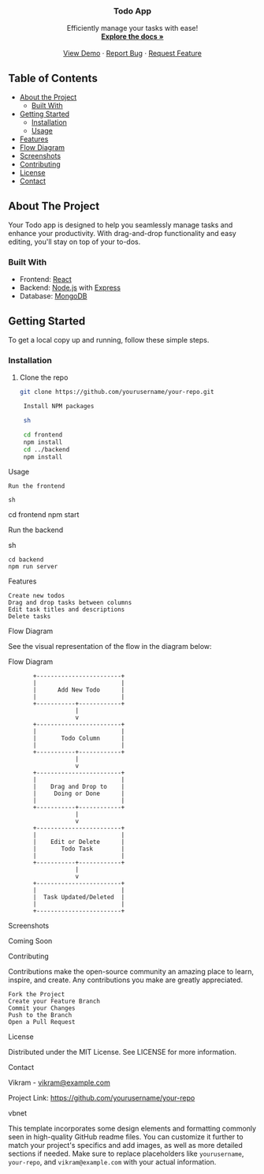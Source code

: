 <!-- PROJECT LOGO -->
<p align="center">
  <h3 align="center">Todo App</h3>
  <p align="center">
    Efficiently manage your tasks with ease!
    <br />
    <a href="#"><strong>Explore the docs »</strong></a>
    <br />
    <br />
    <a href="#">View Demo</a>
    ·
    <a href="https://github.com/yourusername/your-repo">Report Bug</a>
    ·
    <a href="https://github.com/yourusername/your-repo">Request Feature</a>
  </p>
</p>

<!-- TABLE OF CONTENTS -->
## Table of Contents

* [About the Project](#about-the-project)
  * [Built With](#built-with)
* [Getting Started](#getting-started)
  * [Installation](#installation)
  * [Usage](#usage)
* [Features](#features)
* [Flow Diagram](#flow-diagram)
* [Screenshots](#screenshots)
* [Contributing](#contributing)
* [License](#license)
* [Contact](#contact)

<!-- ABOUT THE PROJECT -->
## About The Project

Your Todo app is designed to help you seamlessly manage tasks and enhance your productivity. With drag-and-drop functionality and easy editing, you'll stay on top of your to-dos.

### Built With

* Frontend: [React](https://reactjs.org/)
* Backend: [Node.js](https://nodejs.org/) with [Express](https://expressjs.com/)
* Database: [MongoDB](https://www.mongodb.com/)

<!-- GETTING STARTED -->
## Getting Started

To get a local copy up and running, follow these simple steps.

### Installation

1. Clone the repo
   ```sh
   git clone https://github.com/yourusername/your-repo.git

    Install NPM packages

    sh

    cd frontend
    npm install
    cd ../backend
    npm install

Usage

    Run the frontend

    sh

cd frontend
npm start

Run the backend

sh

    cd backend
    npm run server

<!-- FEATURES -->
Features

    Create new todos
    Drag and drop tasks between columns
    Edit task titles and descriptions
    Delete tasks

<!-- FLOW DIAGRAM -->
Flow Diagram

See the visual representation of the flow in the diagram below:

Flow Diagram

           +------------------------+
           |                        |
           |      Add New Todo      |
           |                        |
           +-----------+------------+
                       |
                       v
           +------------------------+
           |                        |
           |       Todo Column      |
           |                        |
           +-----------+------------+
                       |
                       v
           +------------------------+
           |                        |
           |    Drag and Drop to    |
           |     Doing or Done      |
           |                        |
           +-----------+------------+
                       |
                       v
           +------------------------+
           |                        |
           |    Edit or Delete      |
           |       Todo Task        |
           |                        |
           +-----------+------------+
                       |
                       v
           +------------------------+
           |                        |
           |  Task Updated/Deleted  |
           |                        |
           +------------------------+

<!-- SCREENSHOTS -->
Screenshots

Coming Soon
<!-- CONTRIBUTING -->
Contributing

Contributions make the open-source community an amazing place to learn, inspire, and create. Any contributions you make are greatly appreciated.

    Fork the Project
    Create your Feature Branch
    Commit your Changes
    Push to the Branch
    Open a Pull Request

<!-- LICENSE -->
License

Distributed under the MIT License. See LICENSE for more information.
<!-- CONTACT -->
Contact

Vikram - vikram@example.com

Project Link: https://github.com/yourusername/your-repo

vbnet


This template incorporates some design elements and formatting commonly seen in high-quality GitHub readme files. You can customize it further to match your project's specifics and add images, as well as more detailed sections if needed. Make sure to replace placeholders like `yourusername`, `your-repo`, and `vikram@example.com` with your actual information.
